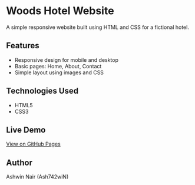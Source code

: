 # Woods Hotel Website

A simple responsive website built using HTML and CSS for a fictional hotel.

## Features
- Responsive design for mobile and desktop
- Basic pages: Home, About, Contact
- Simple layout using images and CSS

## Technologies Used
- HTML5
- CSS3

## Live Demo
[View on GitHub Pages](https://ashwin742.github.io/Basic--Woods-HotelWebsite-Design/) 

## Author
Ashwin Nair
(Ash742wiN)
